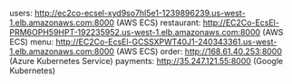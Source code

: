 users: http://ec2co-ecsel-xyd9so7hl5e1-1239896239.us-west-1.elb.amazonaws.com:8000 (AWS ECS)
restaurant: http://EC2Co-EcsEl-PRM6OPH59HPT-192235952.us-west-1.elb.amazonaws.com:8000 (AWS ECS)
menu: http://EC2Co-EcsEl-GCSSXPWT40J1-240343361.us-west-1.elb.amazonaws.com:8000 (AWS ECS)
order: http://168.61.40.253:8000 (Azure Kubernetes Service)
payments: http://35.247.121.55:8000 (Google Kubernetes)
